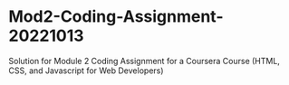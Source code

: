 # Mod2-Coding-Assignment-20221013
Solution for Module 2 Coding Assignment for a Coursera Course (HTML, CSS, and Javascript for Web Developers)
